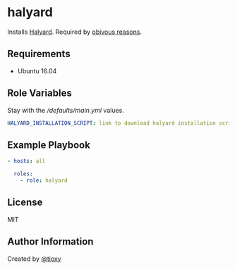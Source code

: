 halyard
=========

Installs [Halyard](https://www.spinnaker.io/setup/install/halyard/#install-on-debianubuntu-and-macos).
Required by [obivous reasons](https://www.spinnaker.io/setup/install/).

Requirements
------------

- Ubuntu 16.04

Role Variables
--------------

Stay with the */defaults/main.yml* values.
```yaml
HALYARD_INSTALLATION_SCRIPT: link to download halyard installation script
```

Example Playbook
----------------

```yaml
- hosts: all

  roles:
    - role: halyard
```

License
-------

MIT

Author Information
------------------

Created by [@tioxy](https://github.com/tioxy)
